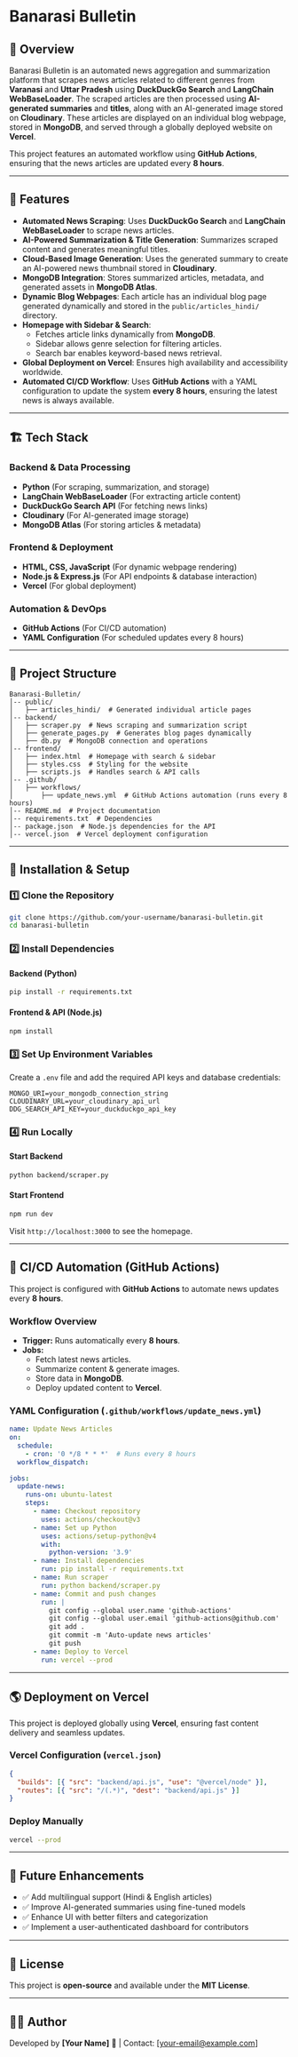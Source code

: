 # Banarasi Bulletin

## 📰 Overview
Banarasi Bulletin is an automated news aggregation and summarization platform that scrapes news articles related to different genres from **Varanasi** and **Uttar Pradesh** using **DuckDuckGo Search** and **LangChain WebBaseLoader**. The scraped articles are then processed using **AI-generated summaries** and **titles**, along with an AI-generated image stored on **Cloudinary**. These articles are displayed on an individual blog webpage, stored in **MongoDB**, and served through a globally deployed website on **Vercel**.

This project features an automated workflow using **GitHub Actions**, ensuring that the news articles are updated every **8 hours**.

---

## 🚀 Features
- **Automated News Scraping**: Uses **DuckDuckGo Search** and **LangChain WebBaseLoader** to scrape news articles.
- **AI-Powered Summarization & Title Generation**: Summarizes scraped content and generates meaningful titles.
- **Cloud-Based Image Generation**: Uses the generated summary to create an AI-powered news thumbnail stored in **Cloudinary**.
- **MongoDB Integration**: Stores summarized articles, metadata, and generated assets in **MongoDB Atlas**.
- **Dynamic Blog Webpages**: Each article has an individual blog page generated dynamically and stored in the `public/articles_hindi/` directory.
- **Homepage with Sidebar & Search**:
  - Fetches article links dynamically from **MongoDB**.
  - Sidebar allows genre selection for filtering articles.
  - Search bar enables keyword-based news retrieval.
- **Global Deployment on Vercel**: Ensures high availability and accessibility worldwide.
- **Automated CI/CD Workflow**: Uses **GitHub Actions** with a YAML configuration to update the system **every 8 hours**, ensuring the latest news is always available.

---

## 🏗️ Tech Stack
### **Backend & Data Processing**
- **Python** (For scraping, summarization, and storage)
- **LangChain WebBaseLoader** (For extracting article content)
- **DuckDuckGo Search API** (For fetching news links)
- **Cloudinary** (For AI-generated image storage)
- **MongoDB Atlas** (For storing articles & metadata)

### **Frontend & Deployment**
- **HTML, CSS, JavaScript** (For dynamic webpage rendering)
- **Node.js & Express.js** (For API endpoints & database interaction)
- **Vercel** (For global deployment)

### **Automation & DevOps**
- **GitHub Actions** (For CI/CD automation)
- **YAML Configuration** (For scheduled updates every 8 hours)

---

## 📂 Project Structure
```
Banarasi-Bulletin/
│-- public/
│   ├── articles_hindi/  # Generated individual article pages
│-- backend/
│   ├── scraper.py  # News scraping and summarization script
│   ├── generate_pages.py  # Generates blog pages dynamically
│   ├── db.py  # MongoDB connection and operations
│-- frontend/
│   ├── index.html  # Homepage with search & sidebar
│   ├── styles.css  # Styling for the website
│   ├── scripts.js  # Handles search & API calls
│-- .github/
│   ├── workflows/
│       ├── update_news.yml  # GitHub Actions automation (runs every 8 hours)
│-- README.md  # Project documentation
│-- requirements.txt  # Dependencies
│-- package.json  # Node.js dependencies for the API
│-- vercel.json  # Vercel deployment configuration
```

---

## 📌 Installation & Setup
### **1️⃣ Clone the Repository**
```sh
git clone https://github.com/your-username/banarasi-bulletin.git
cd banarasi-bulletin
```

### **2️⃣ Install Dependencies**
#### **Backend (Python)**
```sh
pip install -r requirements.txt
```
#### **Frontend & API (Node.js)**
```sh
npm install
```

### **3️⃣ Set Up Environment Variables**
Create a `.env` file and add the required API keys and database credentials:
```env
MONGO_URI=your_mongodb_connection_string
CLOUDINARY_URL=your_cloudinary_api_url
DDG_SEARCH_API_KEY=your_duckduckgo_api_key
```

### **4️⃣ Run Locally**
#### **Start Backend**
```sh
python backend/scraper.py
```
#### **Start Frontend**
```sh
npm run dev
```
Visit `http://localhost:3000` to see the homepage.

---

## 🔄 CI/CD Automation (GitHub Actions)
This project is configured with **GitHub Actions** to automate news updates every **8 hours**.

### **Workflow Overview**
- **Trigger:** Runs automatically every **8 hours**.
- **Jobs:**
  - Fetch latest news articles.
  - Summarize content & generate images.
  - Store data in **MongoDB**.
  - Deploy updated content to **Vercel**.

### **YAML Configuration (`.github/workflows/update_news.yml`)**
```yaml
name: Update News Articles
on:
  schedule:
    - cron: '0 */8 * * *'  # Runs every 8 hours
  workflow_dispatch:

jobs:
  update-news:
    runs-on: ubuntu-latest
    steps:
      - name: Checkout repository
        uses: actions/checkout@v3
      - name: Set up Python
        uses: actions/setup-python@v4
        with:
          python-version: '3.9'
      - name: Install dependencies
        run: pip install -r requirements.txt
      - name: Run scraper
        run: python backend/scraper.py
      - name: Commit and push changes
        run: |
          git config --global user.name 'github-actions'
          git config --global user.email 'github-actions@github.com'
          git add .
          git commit -m 'Auto-update news articles'
          git push
      - name: Deploy to Vercel
        run: vercel --prod
```

---

## 🌎 Deployment on Vercel
This project is deployed globally using **Vercel**, ensuring fast content delivery and seamless updates.

### **Vercel Configuration (`vercel.json`)**
```json
{
  "builds": [{ "src": "backend/api.js", "use": "@vercel/node" }],
  "routes": [{ "src": "/(.*)", "dest": "backend/api.js" }]
}
```

### **Deploy Manually**
```sh
vercel --prod
```

---

## 📌 Future Enhancements
- ✅ Add multilingual support (Hindi & English articles)
- ✅ Improve AI-generated summaries using fine-tuned models
- ✅ Enhance UI with better filters and categorization
- ✅ Implement a user-authenticated dashboard for contributors

---

## 📝 License
This project is **open-source** and available under the **MIT License**.

---

## 👨‍💻 Author
Developed by **[Your Name]** 🚀 | Contact: [your-email@example.com]

